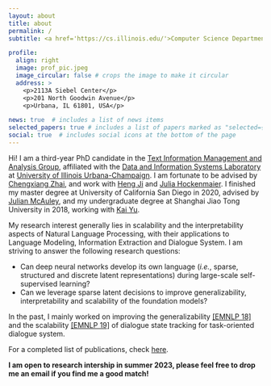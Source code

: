 ```yaml
---
layout: about
title: about
permalink: /
subtitle: <a href='https://cs.illinois.edu/'>Computer Science Department, UIUC</a>.

profile:
  align: right
  image: prof_pic.jpeg
  image_circular: false # crops the image to make it circular
  address: >
    <p>2113A Siebel Center</p>
    <p>201 North Goodwin Avenue</p>
    <p>Urbana, IL 61801, USA</p>

news: true  # includes a list of news items
selected_papers: true # includes a list of papers marked as "selected={true}"
social: true  # includes social icons at the bottom of the page
---
```


Hi! I am a third-year PhD candidate in the [Text Information Management and Analysis Group](https://timan.cs.illinois.edu/ir/), affiliated with the [Data and Information Systems Laboratory](https://dais.cs.illinois.edu/) at [University of Illinois Urbana-Champaign](https://illinois.edu/). I am fortunate to be advised by [Chengxiang Zhai](http://czhai.cs.illinois.edu/), and work with [Heng Ji](http://blender.cs.illinois.edu/hengji.html) and [Julia Hockenmaier](https://juliahmr.cs.illinois.edu/). I finished my master degree at University of California San Diego in 2020, advised by [Julian McAuley](https://cseweb.ucsd.edu/~jmcauley/), and my undergraduate degree at Shanghai Jiao Tong University in 2018, working with [Kai Yu](https://x-lance.sjtu.edu.cn/en/members/kai_yu).

My research interest generally lies in scalability and the interpretability aspects of Natural Language Processing, with their applications to Language Modeling, Information Extraction and Dialogue System. I am striving to answer the following research questions: 
* Can deep neural networks develop its own language (*i.e.*, sparse, structured and discrete latent representations) during large-scale self-supervised learning? 
* Can we leverage sparse latent decisions to improve generalizability, interpretability and scalability of the foundation models? 

In the past, I mainly worked on improving the generalizability [[EMNLP 18]](https://arxiv.org/abs/1810.09587) and the scalability [[EMNLP 19]](https://arxiv.org/abs/1909.00754) of dialogue state tracking for task-oriented dialogue system. 

For a completed list of publications, check [here](/publications/).

**I am open to research intership in summer 2023, please feel free to drop me an email if you find me a good match!** 
